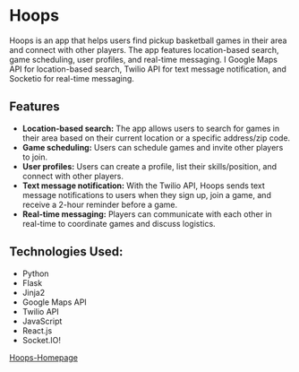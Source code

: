 # Hoops
Hoops is an app that helps users find pickup basketball games in their area and connect with other players. 
The app features location-based search, game scheduling, user profiles, and real-time messaging. 
I Google Maps API for location-based search, Twilio API for text message notification, and Socketio for real-time messaging.

## Features
* **Location-based search:** The app allows users to search for games in their area based on their current location or a specific address/zip code.
* **Game scheduling:** Users can schedule games and invite other players to join.
* **User profiles:** Users can create a profile, list their skills/position, and connect with other players.
* **Text message notification:** With the Twilio API, Hoops sends text message notifications to users when they sign up, join a game, and receive a 
    2-hour reminder before a game.
* **Real-time messaging:** Players can communicate with each other in real-time to coordinate games and discuss logistics.

## Technologies Used:
* Python
* Flask
* Jinja2
* Google Maps API
* Twilio API
* JavaScript
* React.js
* Socket.IO!

[Hoops-Homepage](https://user-images.githubusercontent.com/60019036/236644590-5c0ced48-ead8-46b5-bbeb-dc343b3584cc.PNG)
